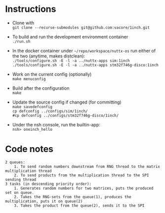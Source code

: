 # Instructions
* Clone with\
`git clone --recurse-submodules git@github.com:vacore/1inch.git`

* To build and run the development environment container\
`./run.sh`

* In the docker container under `~/repo/workspace/nuttx-os` run either of the two (anytime, makes distclean):\
`./tools/configure.sh -E -l -a ../nuttx-apps sim:1inch`\
`./tools/configure.sh -E -l -a ../nuttx-apps stm32f746g-disco:1inch`

* Work on the current config (optionally)\
`make menuconfig`

* Build after the configuration\
`make`

* Update the source config if changed (for committing)\
`make savedefconfig`\
`cp defconfig ../configs/sim/1inch/`\
`#cp defconfig ../configs/stm32f746g-disco/1inch/`

* Under the nsh console, run the builtin-app:\
`nsh> oneinch_hello`

# Code notes
	2 queues:
		1. To send random numbers downstream from RNG thread to the matrix multiplication thread
		2. To send products from the multiplication thread to the SPI sending thread
	3 tasks (in descending priority order):
		1. Generates random numbers for two matrices, puts the produced set on queue.
		2. Takes the RNG-sets from the queue(1), produces the multiplication, puts it on queue(2)
		3. Takes the product from the queue(2), sends it to the SPI
